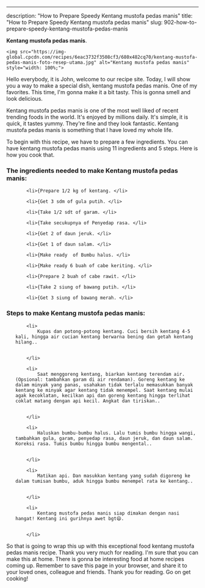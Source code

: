 ---
description: "How to Prepare Speedy Kentang mustofa pedas manis"
title: "How to Prepare Speedy Kentang mustofa pedas manis"
slug: 902-how-to-prepare-speedy-kentang-mustofa-pedas-manis

<p>
	<strong>Kentang mustofa pedas manis</strong>. 
	
</p>
<p>
	
	<img src="https://img-global.cpcdn.com/recipes/6eac3732f3508cf3/680x482cq70/kentang-mustofa-pedas-manis-foto-resep-utama.jpg" alt="Kentang mustofa pedas manis" style="width: 100%;">
	
	
</p>
<p>
	Hello everybody, it is John, welcome to our recipe site. Today, I will show you a way to make a special dish, kentang mustofa pedas manis. One of my favorites. This time, I'm gonna make it a bit tasty. This is gonna smell and look delicious.
</p>
	
<p>
	
</p>
<p>
	Kentang mustofa pedas manis is one of the most well liked of recent trending foods in the world. It's enjoyed by millions daily. It's simple, it is quick, it tastes yummy. They're fine and they look fantastic. Kentang mustofa pedas manis is something that I have loved my whole life.
</p>

<p>
To begin with this recipe, we have to prepare a few ingredients. You can have kentang mustofa pedas manis using 11 ingredients and 5 steps. Here is how you cook that.
</p>

<h3>The ingredients needed to make Kentang mustofa pedas manis:</h3>

<ol>
	
		<li>{Prepare 1/2 kg of kentang. </li>
	
		<li>{Get 3 sdm of gula putih. </li>
	
		<li>{Take 1/2 sdt of garam. </li>
	
		<li>{Take secukupnya of Penyedap rasa. </li>
	
		<li>{Get 2 of daun jeruk. </li>
	
		<li>{Get 1 of daun salam. </li>
	
		<li>{Make ready  of Bumbu halus. </li>
	
		<li>{Make ready 6 buah of cabe keriting. </li>
	
		<li>{Prepare 2 buah of cabe rawit. </li>
	
		<li>{Take 2 siung of bawang putih. </li>
	
		<li>{Get 3 siung of bawang merah. </li>
	
</ol>
<p>
	
</p>

<h3>Steps to make Kentang mustofa pedas manis:</h3>

<ol>
	
		<li>
			Kupas dan potong-potong kentang. Cuci bersih kentang 4-5 kali, hingga air cucian kentang berwarna bening dan getah kentang hilang..
			
			
		</li>
	
		<li>
			Saat menggoreng kentang, biarkan kentang terendam air. (Opsional: tambahkan garam di air rendaman). Goreng kentang ke dalam minyak yang panas, usahakan tidak terlalu memasukkan banyak kentang ke minyak agar kentang tidak menempel. Saat kentang mulai agak kecoklatan, kecilkan api dan goreng kentang hingga terlihat coklat matang dengan api kecil. Angkat dan tiriskan..
			
			
		</li>
	
		<li>
			Haluskan bumbu-bumbu halus. Lalu tumis bumbu hingga wangi, tambahkan gula, garam, penyedap rasa, daun jeruk, dan daun salam. Koreksi rasa. Tumis bumbu hingga bumbu mengental..
			
			
		</li>
	
		<li>
			Matikan api. Dan masukkan kentang yang sudah digoreng ke dalam tumisan bumbu, aduk hingga bumbu menempel rata ke kentang..
			
			
		</li>
	
		<li>
			Kentang mustofa pedas manis siap dimakan dengan nasi hangat! Kentang ini gurihnya awet bgt😄.
			
			
		</li>
	
</ol>

<p>
	
</p>

<p>
	So that is going to wrap this up with this exceptional food kentang mustofa pedas manis recipe. Thank you very much for reading. I'm sure that you can make this at home. There is gonna be interesting food at home recipes coming up. Remember to save this page in your browser, and share it to your loved ones, colleague and friends. Thank you for reading. Go on get cooking!
</p>
